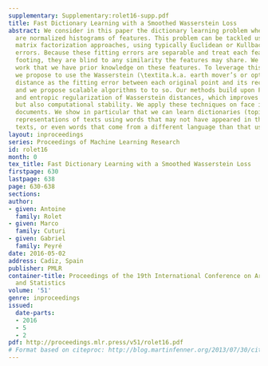 ```yaml
---
supplementary: Supplementary:rolet16-supp.pdf
title: Fast Dictionary Learning with a Smoothed Wasserstein Loss
abstract: We consider in this paper the dictionary learning problem when the observations
  are normalized histograms of features. This problem can be tackled using non-negative
  matrix factorization approaches, using typically Euclidean or Kullback-Leibler fitting
  errors. Because these fitting errors are separable and treat each feature on equal
  footing, they are blind to any similarity the features may share. We assume in this
  work that we have prior knowledge on these features. To leverage this side-information,
  we propose to use the Wasserstein (\textita.k.a. earth mover’s or optimal transport)
  distance as the fitting error between each original point and its reconstruction,
  and we propose scalable algorithms to to so. Our methods build upon Fenchel duality
  and entropic regularization of Wasserstein distances, which improves not only speed
  but also computational stability. We apply these techniques on face images and text
  documents. We show in particular that we can learn dictionaries (topics) for bag-of-word
  representations of texts using words that may not have appeared in the original
  texts, or even words that come from a different language than that used in the texts.
layout: inproceedings
series: Proceedings of Machine Learning Research
id: rolet16
month: 0
tex_title: Fast Dictionary Learning with a Smoothed Wasserstein Loss
firstpage: 630
lastpage: 638
page: 630-638
sections: 
author:
- given: Antoine
  family: Rolet
- given: Marco
  family: Cuturi
- given: Gabriel
  family: Peyré
date: 2016-05-02
address: Cadiz, Spain
publisher: PMLR
container-title: Proceedings of the 19th International Conference on Artificial Intelligence
  and Statistics
volume: '51'
genre: inproceedings
issued:
  date-parts:
  - 2016
  - 5
  - 2
pdf: http://proceedings.mlr.press/v51/rolet16.pdf
# Format based on citeproc: http://blog.martinfenner.org/2013/07/30/citeproc-yaml-for-bibliographies/
---
```

